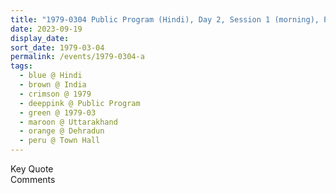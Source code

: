 ```yaml
---
title: "1979-0304 Public Program (Hindi), Day 2, Session 1 (morning), Paramātmā Sabase Śhaktiśhālī Hai (God Is the Most Powerful), Town Hall, Dehradun, Uttarakhand, India"
date: 2023-09-19
display_date: 
sort_date: 1979-03-04
permalink: /events/1979-0304-a
tags:
  - blue @ Hindi
  - brown @ India
  - crimson @ 1979
  - deeppink @ Public Program
  - green @ 1979-03
  - maroon @ Uttarakhand
  - orange @ Dehradun
  - peru @ Town Hall
---
```


<wave-list>
  <list-title color="green" width="75">Key Quote</list-title>
  <list-item color="BlanchedAlmond"  width="200"></list-item>
  <list-item color="Lavender"></list-item>
  <list-item color="BlanchedAlmond"></list-item>
</wave-list>

<br>

<wave-list>
  <list-title color="green" width="75">Comments</list-title>
  <list-item color="BlanchedAlmond"  width="200"></list-item>
  <list-item color="Lavender"></list-item>
  <list-item color="BlanchedAlmond"></list-item>
</wave-list>